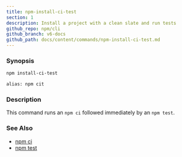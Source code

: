 ```yaml
---
title: npm-install-ci-test
section: 1
description: Install a project with a clean slate and run tests
github_repo: npm/cli
github_branch: v6-docs
github_path: docs/content/commands/npm-install-ci-test.md
---
```


### Synopsis

```bash
npm install-ci-test

alias: npm cit
```

### Description

This command runs an `npm ci` followed immediately by an `npm test`.

### See Also

* [npm ci](/cli/v6/commands/npm-ci)
* [npm test](/cli/v6/commands/npm-test)
